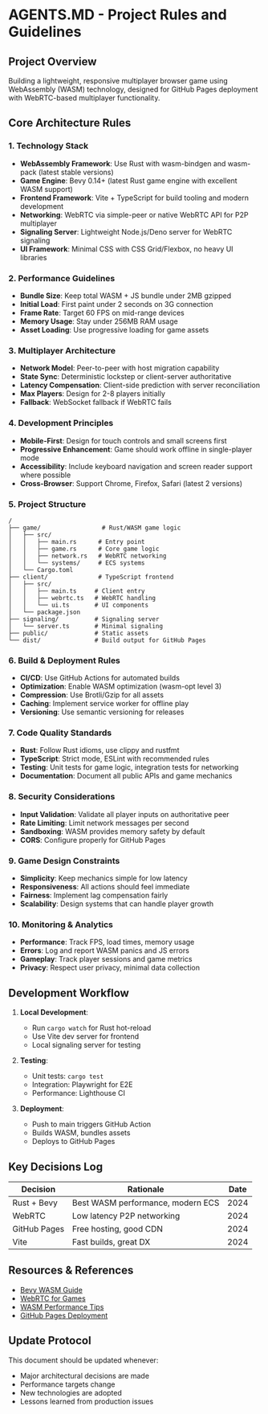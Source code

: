 # AGENTS.MD - Project Rules and Guidelines

## Project Overview
Building a lightweight, responsive multiplayer browser game using WebAssembly (WASM) technology, designed for GitHub Pages deployment with WebRTC-based multiplayer functionality.

## Core Architecture Rules

### 1. Technology Stack
- **WebAssembly Framework**: Use Rust with wasm-bindgen and wasm-pack (latest stable versions)
- **Game Engine**: Bevy 0.14+ (latest Rust game engine with excellent WASM support)
- **Frontend Framework**: Vite + TypeScript for build tooling and modern development
- **Networking**: WebRTC via simple-peer or native WebRTC API for P2P multiplayer
- **Signaling Server**: Lightweight Node.js/Deno server for WebRTC signaling
- **UI Framework**: Minimal CSS with CSS Grid/Flexbox, no heavy UI libraries

### 2. Performance Guidelines
- **Bundle Size**: Keep total WASM + JS bundle under 2MB gzipped
- **Initial Load**: First paint under 2 seconds on 3G connection
- **Frame Rate**: Target 60 FPS on mid-range devices
- **Memory Usage**: Stay under 256MB RAM usage
- **Asset Loading**: Use progressive loading for game assets

### 3. Multiplayer Architecture
- **Network Model**: Peer-to-peer with host migration capability
- **State Sync**: Deterministic lockstep or client-server authoritative
- **Latency Compensation**: Client-side prediction with server reconciliation
- **Max Players**: Design for 2-8 players initially
- **Fallback**: WebSocket fallback if WebRTC fails

### 4. Development Principles
- **Mobile-First**: Design for touch controls and small screens first
- **Progressive Enhancement**: Game should work offline in single-player mode
- **Accessibility**: Include keyboard navigation and screen reader support where possible
- **Cross-Browser**: Support Chrome, Firefox, Safari (latest 2 versions)

### 5. Project Structure
```
/
├── game/                 # Rust/WASM game logic
│   ├── src/
│   │   ├── main.rs      # Entry point
│   │   ├── game.rs      # Core game logic
│   │   ├── network.rs   # WebRTC networking
│   │   └── systems/     # ECS systems
│   └── Cargo.toml
├── client/              # TypeScript frontend
│   ├── src/
│   │   ├── main.ts     # Client entry
│   │   ├── webrtc.ts   # WebRTC handling
│   │   └── ui.ts       # UI components
│   └── package.json
├── signaling/          # Signaling server
│   └── server.ts       # Minimal signaling
├── public/             # Static assets
└── dist/               # Build output for GitHub Pages
```

### 6. Build & Deployment Rules
- **CI/CD**: Use GitHub Actions for automated builds
- **Optimization**: Enable WASM optimization (wasm-opt level 3)
- **Compression**: Use Brotli/Gzip for all assets
- **Caching**: Implement service worker for offline play
- **Versioning**: Use semantic versioning for releases

### 7. Code Quality Standards
- **Rust**: Follow Rust idioms, use clippy and rustfmt
- **TypeScript**: Strict mode, ESLint with recommended rules
- **Testing**: Unit tests for game logic, integration tests for networking
- **Documentation**: Document all public APIs and game mechanics

### 8. Security Considerations
- **Input Validation**: Validate all player inputs on authoritative peer
- **Rate Limiting**: Limit network messages per second
- **Sandboxing**: WASM provides memory safety by default
- **CORS**: Configure properly for GitHub Pages

### 9. Game Design Constraints
- **Simplicity**: Keep mechanics simple for low latency
- **Responsiveness**: All actions should feel immediate
- **Fairness**: Implement lag compensation fairly
- **Scalability**: Design systems that can handle player growth

### 10. Monitoring & Analytics
- **Performance**: Track FPS, load times, memory usage
- **Errors**: Log and report WASM panics and JS errors
- **Gameplay**: Track player sessions and game metrics
- **Privacy**: Respect user privacy, minimal data collection

## Development Workflow

1. **Local Development**: 
   - Run `cargo watch` for Rust hot-reload
   - Use Vite dev server for frontend
   - Local signaling server for testing

2. **Testing**:
   - Unit tests: `cargo test`
   - Integration: Playwright for E2E
   - Performance: Lighthouse CI

3. **Deployment**:
   - Push to main triggers GitHub Action
   - Builds WASM, bundles assets
   - Deploys to GitHub Pages

## Key Decisions Log

| Decision | Rationale | Date |
|----------|-----------|------|
| Rust + Bevy | Best WASM performance, modern ECS | 2024 |
| WebRTC | Low latency P2P networking | 2024 |
| GitHub Pages | Free hosting, good CDN | 2024 |
| Vite | Fast builds, great DX | 2024 |

## Resources & References

- [Bevy WASM Guide](https://bevyengine.org/learn/guides/wasm/)
- [WebRTC for Games](https://webrtcforthecurious.com/)
- [WASM Performance Tips](https://hacks.mozilla.org/2019/03/standardizing-wasi-a-webassembly-system-interface/)
- [GitHub Pages Deployment](https://docs.github.com/en/pages)

## Update Protocol
This document should be updated whenever:
- Major architectural decisions are made
- Performance targets change
- New technologies are adopted
- Lessons learned from production issues
